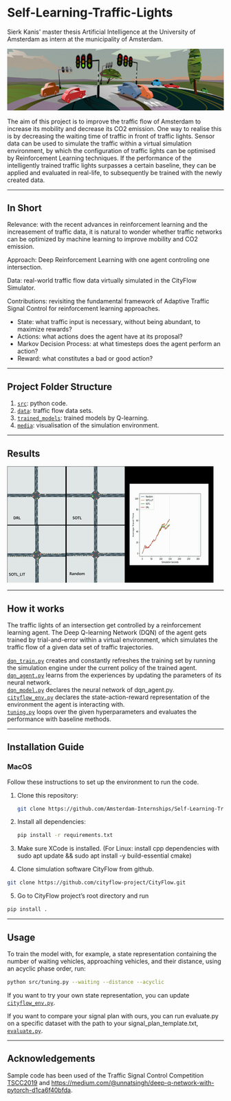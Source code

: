 # Self-Learning-Traffic-Lights
Sierk Kanis' master thesis Artificial Intelligence at the University of Amsterdam as intern at the municipality of Amsterdam. 

![](media/traffic.png)

The aim of this project is to improve the traffic flow of Amsterdam to increase its mobility and decrease its CO2 emission. One way to realise this is by decreasing the waiting time of traffic in front of traffic lights. 
Sensor data can be used to simulate the traffic within a virtual simulation environment,
by which the configuration of traffic lights can be optimised by Reinforcement Learning techniques. 
If the performance of the intelligently trained traffic lights surpasses a certain baseline, they can be applied and evaluated in real-life, 
to subsequently be trained with the newly created data.

---

## In Short

Relevance: with the recent advances in reinforcement learning and the increasement of traffic data, it is natural to wonder whether traffic networks can be optimized by machine learning to improve mobility and CO2 emission.

Approach: Deep Reinforcement Learning with one agent controling one intersection.

Data: real-world traffic flow data virtually simulated in the CityFlow Simulator.

Contributions: revisiting the fundamental framework of Adaptive Traffic Signal Control for reinforcement learning approaches.
- State: what traffic input is necessary, without being abundant, to maximize rewards?
- Actions: what actions does the agent have at its proposal?
- Markov Decision Process: at what timesteps does the agent perform an action?
- Reward: what constitutes a bad or good action?


---

## Project Folder Structure

1) [`src`](./src): python code.
1) [`data`](./data): traffic flow data sets.
1) [`trained_models`](./trained_models): trained models by Q-learning.
1) [`media`](./media): visualisation of the simulation environment.

---

## Results

![alt text](https://github.com/Amsterdam-Internships/Self-Learning-Traffic-Lights/blob/workinprogress/media/videos/compare.gif)

---

## How it works

The traffic lights of an intersection get controlled by a reinforcement learning agent.
The Deep Q-learning Network (DQN) of the agent gets trained by trial-and-error within a virtual environment, 
which simulates the traffic flow of a given data set of traffic trajectories.

[`dqn_train.py`](./src/dqn_train.py) creates and constantly refreshes the training set by running the simulation engine under the current policy of the trained agent.  
[`dqn_agent.py`](./src/dqn_agent.py) learns from the experiences by updating the parameters of its neural network.  
[`dqn_model.py`](./src/dqn_model.py) declares the neural network of dqn_agent.py.  
[`cityflow_env.py`](./src/cityflow_env.py) declares the state-action-reward representation of the environment the agent is interacting with.  
[`tuning.py`](./src/tuning.py) loops over the given hyperparameters and evaluates the performance with baseline methods.

---

## Installation Guide

### MacOS

Follow these instructions to set up the environment to run the code.

1) Clone this repository:
    ```bash
    git clone https://github.com/Amsterdam-Internships/Self-Learning-Traffic-Lights
    ```

2) Install all dependencies:
    ```bash
    pip install -r requirements.txt
    ```
3) Make sure XCode is installed. (For Linux: install cpp dependencies with sudo apt update && sudo apt install -y build-essential cmake)

4) Clone simulation software CityFlow from github.

```bash
git clone https://github.com/cityflow-project/CityFlow.git
```
5) Go to CityFlow project’s root directory and run
```bash
pip install .
```

---

## Usage

To train the model with, for example, a state representation containing the number of waiting vehicles, approaching vehicles, and their distance, using an acyclic phase order, run:
```bash
python src/tuning.py --waiting --distance --acyclic
```

If you want to try your own state representation, you can update [`cityflow_env.py`](./src/cityflow_env.py).  

If you want to compare your signal plan with ours, you can run evaluate.py on a specific dataset with the path to your signal_plan_template.txt, [`evaluate.py`](./src/evaluate.py). 

---

## Acknowledgements

Sample code has been used of the Traffic Signal Control Competition [TSCC2019](https://github.com/tianrang-intelligence/TSCC2019) and https://medium.com/@unnatsingh/deep-q-network-with-pytorch-d1ca6f40bfda.
